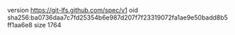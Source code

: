 version https://git-lfs.github.com/spec/v1
oid sha256:ba0736daa7c7fd25354b6e987d207f7f23319072fa1ae9e50badd8b5ff1aa6e8
size 1764
